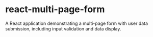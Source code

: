 # react-multi-page-form
A React application demonstrating a multi-page form with user data submission, including input validation and data display.
